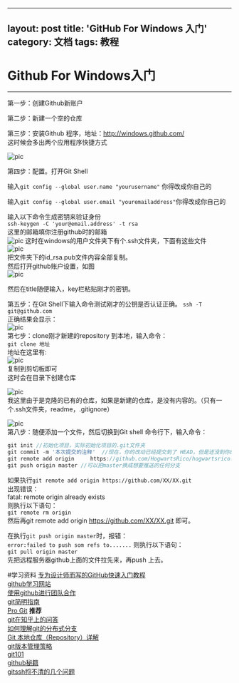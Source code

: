  ---
layout: post
title: 'GitHub For Windows  入门'
category: 文档
tags: 教程
---

# Github For Windows入门



---

第一步：创建Github新账户  

第二步：新建一个空的仓库  

第三步：安装Github 程序，地址：http://windows.github.com/  
这时候会多出两个应用程序快捷方式  

![pic](http://ww3.sinaimg.cn/large/6ff04438gw1ejeb8wcly6j201v04q0sk.jpg)   


第四步：配置。打开Git Shell  

输入`git config --global user.name "yourusername"` 你得改成你自己的  

输入`git config --global user.email "youremailaddress"`你得改成你自己的

输入以下命令生成密钥来验证身份  
`ssh-keygen -C 'your@email.address' -t rsa`    
这里的邮箱填你注册github时的邮箱  
![pic](http://ww4.sinaimg.cn/large/6ff04438gw1ejebg8bnq2j20if07amys.jpg)
这时在windows的用户文件夹下有个.ssh文件夹，下面有这些文件  
![pic](http://ww3.sinaimg.cn/large/6ff04438gw1ejebi000fej206s041jr9.jpg)  
把文件夹下的id_rsa.pub文件内容全部复制。   
然后打开github账户设置，如图  
![pic](http://ww1.sinaimg.cn/large/6ff04438gw1ejebo96huhj20t70e2tar.jpg)  

然后在title随便输入，key栏粘贴刚才的密钥。


第五步：在Git Shell下输入命令测试刚才的公钥是否认证正确。
`ssh -T git@github.com`  
正确结果会显示：  
![pic](http://ww2.sinaimg.cn/large/6ff04438gw1ejebpu1ir8j20ii08bq41.jpg)   
第七步：clone刚才新建的repository 到本地，输入命令：  
`git clone 地址`    
地址在这里有:  
![pic](http://ww2.sinaimg.cn/large/6ff04438gw1ejebr9cmx1j205502r747.jpg)  
复制到剪切板即可  
这时会在目录下创建仓库   

![pic](http://ww4.sinaimg.cn/large/6ff04438gw1ejebtjrs8pj20ie05hwfk.jpg)  
我这里由于是克隆的已有的仓库，如果是新建的仓库，是没有内容的。（只有一个.ssh文件夹，readme，.gitignore）  

![pic](http://ww1.sinaimg.cn/large/6ff04438gw1ejebugn3gjj207h06sjre.jpg)   
第八步：随便添加一个文件，然后切换到Git shell 命令行下，输入命令：  

```javascript
git init //初始化项目，实际初始化项目的.git文件夹
git commit -m '本次提交的注释'  //现在，你的改动已经提交到了 HEAD，但是还没到你的远端仓库
git remote add origin     https://github.com/HogwartsRico/hogwartsrico.github.com.git //如果你是第一次提交项目，这一句非常重要，这是你本地的当前的项目与远程的哪个仓库建立连接。如果不是第一次提交的话这句话不用的。
git push origin master //可以把master换成想要推送的任何分支
```  

如果执行`git remote add origin https://github.com/XX/XX.git`  
出现错误：   
fatal: remote origin already exists  
则执行以下语句：   
`git remote rm origin`   
然后再git remote add origin https://github.com/XX/XX.git 即可。   

在执行`git push origin master`时，报错：   
`error:failed to push som refs to.......`
则执行以下语句：    
`git pull origin master`  
先把远程服务器github上面的文件拉先来，再push 上去。  

#学习资料
[专为设计师而写的GitHub快速入门教程](http://www.ui.cn/project.php?id=20957)  
[github学习网站](https://try.github.io/levels/1/challenges/2)  
[使用github进行团队合作](http://xiaocong.github.io/blog/2013/03/20/team-collaboration-with-github/)  
[git简明指南](http://rogerdudler.github.io/git-guide/index.zh.html)  
[Pro Git](http://git-scm.com/book/zh)   **推荐**    
[git在知乎上的问答](http://www.zhihu.com/question/20070065)  
[如何理解git的分布式分支](http://segmentfault.com/q/1010000000609539)  
[Git 本地仓库（Repository）详解](http://freeloda.blog.51cto.com/2033581/1413506)  
[git版本管理策略](http://www.cnblogs.com/hustskyking/p/git-improve.html)  
[git101](http://mweb.baidu.com/p/git-101.html)  
[github秘籍](https://github.com/tiimgreen/github-cheat-sheet/blob/master/README.zh-cn.md)  
[gitssh捋不清的几个问题](http://www.cnblogs.com/hustskyking/p/problems-in-git-when-ssh.html)

